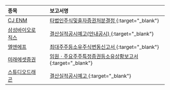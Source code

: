 | **종목** |      |**보고서명** |
| :------- | :--- |:----------- |
| [CJ ENM](/035760/#dart) | | [타법인주식및출자증권처분결정              ](https://dart.fss.or.kr/dsaf001/main.do?rcpNo=20240710900355){:target="_blank"} |
| [삼성바이오로직스](/207940/#dart) | | [결산실적공시예고(안내공시)              ](https://dart.fss.or.kr/dsaf001/main.do?rcpNo=20240710800294){:target="_blank"} |
| [엘앤에프](/066970/#dart) | | [최대주주등소유주식변동신고서              ](https://dart.fss.or.kr/dsaf001/main.do?rcpNo=20240710800339){:target="_blank"} |
| [미래에셋증권](/006800/#dart) | | [임원ㆍ주요주주특정증권등소유상황보고서](https://dart.fss.or.kr/dsaf001/main.do?rcpNo=20240710000550){:target="_blank"} |
| [스튜디오드래곤](/253450/#dart) | | [결산실적공시예고              ](https://dart.fss.or.kr/dsaf001/main.do?rcpNo=20240710900322){:target="_blank"} |